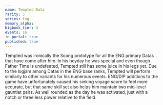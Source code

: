 ```yaml
---
name: Tempted Data
rarity: 5
series: tng
memory_alpha:
bigbook_tier: 4
events: 16
in_portal: true
published: true
---
```


Tempted was ironically the Soong prototype for all the ENG primary Datas that have come after him. In his heyday he was special and even though Father Time is undefeated, Tempted still has some juice in his legs yet. Due to the logjam among Datas in the ENG base ranks, Tempted will perform similarly to other variants for his numerous events. ENG/DIP additions to the game have unfortunately caused his sinking voyage score to feel more accurate, but that same skill set also helps him maintain two mid-level gauntlet pairs. As well rounded as the day he was activated, just with a notch or three less power relative to the field.
